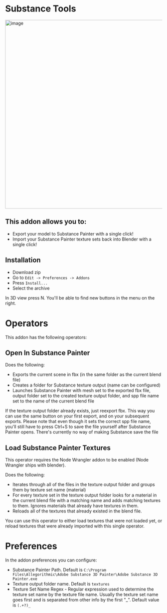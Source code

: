 # Substance Tools

<img width="604" alt="image" src="https://user-images.githubusercontent.com/60579014/146648193-546c5636-80fd-4759-986d-c3d95cfe465b.png">

## This addon allows you to:

- Export your model to Substance Painter with a single click!
- Import your Substance Painter texture sets back into Blender with a single click!

## Installation

- Download zip
- Go to `Edit -> Preferences -> Addons`
- Press `Install...`
- Select the archive

In 3D view press N. You'll be able to find new buttons in the menu on the right.

# Operators

This addon has the following operators:

## Open In Substance Painter

Does the following:
- Exports the current scene in fbx (in the same folder as the current blend file)
- Creates a folder for Substance texture output (name can be configured)
- Launches Substance Painter with mesh set to the exported fbx file, output folder set to the created texture output folder, and spp file name set to the name of the current blend file

If the texture output folder already exists, just reexport fbx. This way you can use the same button on your first export, and on your subsequent exports. Please note that even though it sets the correct spp file name, you'll still have to press Ctrl+S to save the file yourself after Substance Painter opens. There's currently no way of making Substance save the file

## Load Substance Painter Textures
This operator requires the Node Wrangler addon to be enabled (Node Wrangler ships with blender).

Does the following:
- Iterates through all of the files in the texture output folder and groups them by texture set name (material)
- For every texture set in the texture output folder looks for a material in the current blend file with a matching name and adds matching textures to them. Ignores materials that already have textures in them.
- Reloads all of the textures that already existed in the blend file.

You can use this operator to either load textures that were not loaded yet, or reload textures that were already imported with this single operator.

# Preferences

In the addon preferences you can configure:

- Substance Painter Path. Default is `C:\Program Files\Allegorithmic\Adobe Substance 3D Painter\Adobe Substance 3D Painter.exe`
- Texture output folder name. Default is `textures`
- Texture Set Name Regex - Regular expression used to determine the texture set name by the texture file name. Usually the texture set name goes first and is separated from other info by the first "_". Default value is `(.+?)_`
